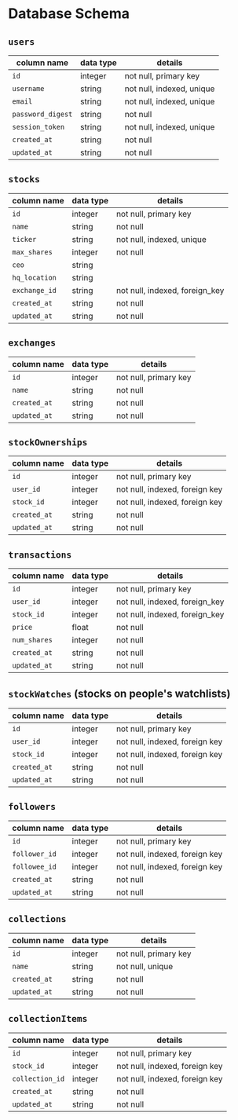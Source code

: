 # Database Schema
## `users`

| column name       | data type | details                   |
|-------------------|-----------|---------------------------|
| `id`              | integer   | not null, primary key     |
| `username`        | string    | not null, indexed, unique |
| `email`           | string    | not null, indexed, unique |
| `password_digest` | string    | not null                  |
| `session_token`   | string    | not null, indexed, unique |
| `created_at`      | string    | not null                  |
| `updated_at`      | string    | not null                  |


## `stocks`

| column name   | data type | details                        |
|---------------|-----------|--------------------------------|
| `id`          | integer   | not null, primary key          |
| `name`        | string    | not null                       |
| `ticker`      | string    | not null, indexed, unique      |
| `max_shares`  | integer   | not null                       |
| `ceo`         | string    |                                |
| `hq_location` | string    |                                |
| `exchange_id` | string    | not null, indexed, foreign_key |
| `created_at`  | string    | not null                       |
| `updated_at`  | string    | not null                       |

## `exchanges`

| column name   | data type | details                        |
|---------------|-----------|--------------------------------|
| `id`          | integer   | not null, primary key          |
| `name`        | string    | not null                       |
| `created_at`  | string    | not null                       |
| `updated_at`  | string    | not null                       |

## `stockOwnerships`

| column name   | data type | details                        |
|---------------|-----------|--------------------------------|
| `id`          | integer   | not null, primary key          |
| `user_id`     | integer   | not null, indexed, foreign key |
| `stock_id`    | integer   | not null, indexed, foreign key |
| `created_at`  | string    | not null                       |
| `updated_at`  | string    | not null                       |

## `transactions`

| column name   | data type | details                        |
|---------------|-----------|--------------------------------|
| `id`          | integer   | not null, primary key          |
| `user_id`     | integer   | not null, indexed, foreign_key |
| `stock_id`    | integer   | not null, indexed, foreign_key |
| `price`       | float     | not null                       |
| `num_shares`  | integer   | not null                       |
| `created_at`  | string    | not null                       |
| `updated_at`  | string    | not null                       |

## `stockWatches` (stocks on people's watchlists)

| column name   | data type | details                        |
|---------------|-----------|--------------------------------|
| `id`          | integer   | not null, primary key          |
| `user_id`     | integer   | not null, indexed, foreign key |
| `stock_id`    | integer   | not null, indexed, foreign key |
| `created_at`  | string    | not null                       |
| `updated_at`  | string    | not null                       |

## `followers`

| column name   | data type | details                        |
|---------------|-----------|--------------------------------|
| `id`          | integer   | not null, primary key          |
| `follower_id` | integer   | not null, indexed, foreign key |
| `followee_id` | integer   | not null, indexed, foreign key |
| `created_at`  | string    | not null                       |
| `updated_at`  | string    | not null                       |

## `collections`

| column name   | data type | details               |
|---------------|-----------|-----------------------|
| `id`          | integer   | not null, primary key |
| `name`        | string    | not null, unique      |
| `created_at`  | string    | not null              |
| `updated_at`  | string    | not null              |

## `collectionItems`

| column name     | data type | details                        |
|-----------------|-----------|--------------------------------|
| `id`            | integer   | not null, primary key          |
| `stock_id`      | integer   | not null, indexed, foreign key |
| `collection_id` | integer   | not null, indexed, foreign key |
| `created_at`    | string    | not null                       |
| `updated_at`    | string    | not null                       |
